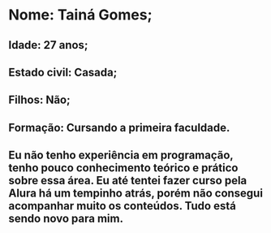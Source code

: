 # Nome: Tainá Gomes;
## Idade: 27 anos;
## Estado civil: Casada; 
## Filhos: Não;
## Formação: Cursando a primeira faculdade.
## Eu não tenho experiência em programação, tenho pouco conhecimento teórico e prático sobre essa área. Eu até tentei fazer curso pela Alura há um tempinho atrás, porém  não consegui acompanhar muito os conteúdos. Tudo está sendo novo para mim.  
